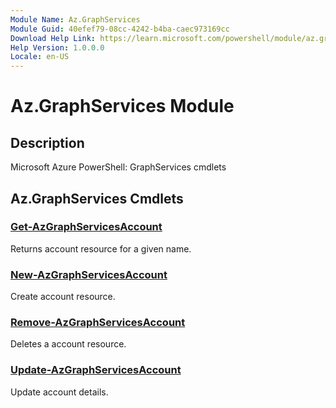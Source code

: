 ```yaml
---
Module Name: Az.GraphServices
Module Guid: 40efef79-08cc-4242-b4ba-caec973169cc
Download Help Link: https://learn.microsoft.com/powershell/module/az.graphservices
Help Version: 1.0.0.0
Locale: en-US
---
```


# Az.GraphServices Module
## Description
Microsoft Azure PowerShell: GraphServices cmdlets

## Az.GraphServices Cmdlets
### [Get-AzGraphServicesAccount](Get-AzGraphServicesAccount.md)
Returns account resource for a given name.

### [New-AzGraphServicesAccount](New-AzGraphServicesAccount.md)
Create account resource.

### [Remove-AzGraphServicesAccount](Remove-AzGraphServicesAccount.md)
Deletes a account resource.

### [Update-AzGraphServicesAccount](Update-AzGraphServicesAccount.md)
Update account details.

